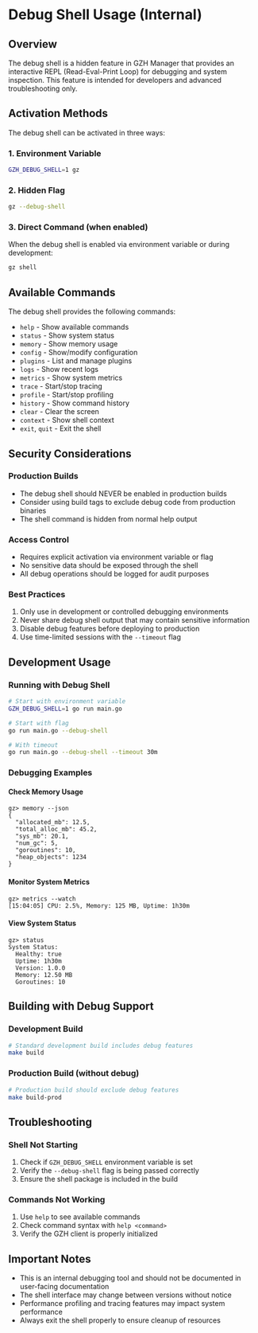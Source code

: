 # Debug Shell Usage (Internal)

## Overview

The debug shell is a hidden feature in GZH Manager that provides an interactive REPL (Read-Eval-Print Loop) for debugging and system inspection. This feature is intended for developers and advanced troubleshooting only.

## Activation Methods

The debug shell can be activated in three ways:

### 1. Environment Variable
```bash
GZH_DEBUG_SHELL=1 gz
```

### 2. Hidden Flag
```bash
gz --debug-shell
```

### 3. Direct Command (when enabled)
When the debug shell is enabled via environment variable or during development:
```bash
gz shell
```

## Available Commands

The debug shell provides the following commands:

- `help` - Show available commands
- `status` - Show system status
- `memory` - Show memory usage
- `config` - Show/modify configuration
- `plugins` - List and manage plugins
- `logs` - Show recent logs
- `metrics` - Show system metrics
- `trace` - Start/stop tracing
- `profile` - Start/stop profiling
- `history` - Show command history
- `clear` - Clear the screen
- `context` - Show shell context
- `exit`, `quit` - Exit the shell

## Security Considerations

### Production Builds
- The debug shell should NEVER be enabled in production builds
- Consider using build tags to exclude debug code from production binaries
- The shell command is hidden from normal help output

### Access Control
- Requires explicit activation via environment variable or flag
- No sensitive data should be exposed through the shell
- All debug operations should be logged for audit purposes

### Best Practices
1. Only use in development or controlled debugging environments
2. Never share debug shell output that may contain sensitive information
3. Disable debug features before deploying to production
4. Use time-limited sessions with the `--timeout` flag

## Development Usage

### Running with Debug Shell
```bash
# Start with environment variable
GZH_DEBUG_SHELL=1 go run main.go

# Start with flag
go run main.go --debug-shell

# With timeout
go run main.go --debug-shell --timeout 30m
```

### Debugging Examples

#### Check Memory Usage
```
gz> memory --json
{
  "allocated_mb": 12.5,
  "total_alloc_mb": 45.2,
  "sys_mb": 20.1,
  "num_gc": 5,
  "goroutines": 10,
  "heap_objects": 1234
}
```

#### Monitor System Metrics
```
gz> metrics --watch
[15:04:05] CPU: 2.5%, Memory: 125 MB, Uptime: 1h30m
```

#### View System Status
```
gz> status
System Status:
  Healthy: true
  Uptime: 1h30m
  Version: 1.0.0
  Memory: 12.50 MB
  Goroutines: 10
```

## Building with Debug Support

### Development Build
```bash
# Standard development build includes debug features
make build
```

### Production Build (without debug)
```bash
# Production build should exclude debug features
make build-prod
```

## Troubleshooting

### Shell Not Starting
1. Check if `GZH_DEBUG_SHELL` environment variable is set
2. Verify the `--debug-shell` flag is being passed correctly
3. Ensure the shell package is included in the build

### Commands Not Working
1. Use `help` to see available commands
2. Check command syntax with `help <command>`
3. Verify the GZH client is properly initialized

## Important Notes

- This is an internal debugging tool and should not be documented in user-facing documentation
- The shell interface may change between versions without notice
- Performance profiling and tracing features may impact system performance
- Always exit the shell properly to ensure cleanup of resources
